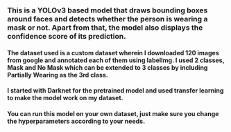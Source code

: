 ### This is a YOLOv3 based model that draws bounding boxes around faces and detects whether the person is wearing a mask or not. Apart from that, the model also displays the confidence score of its prediction. 

#### The dataset used is a custom dataset wherein I downloaded 120 images from google and annotated each of them using labelImg. I used 2 classes, Mask and No Mask which can be extended to 3 classes by including Partially Wearing as the 3rd class. 

#### I started with Darknet for the pretrained model and used transfer learning to make the model work on my dataset.

#### You can run this model on your own dataset, just make sure you change the hyperparameters according to your needs.
